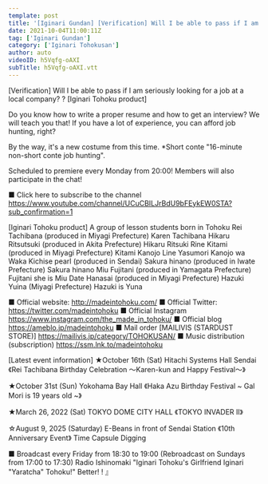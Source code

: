 ```yaml
---
template: post
title: '[Iginari Gundan] [Verification] Will I be able to pass if I am seriously looking for a job at a local company? ? [Iginari Tohoku product]'
date: 2021-10-04T11:00:11Z
tag: ['Iginari Gundan']
category: ['Iginari Tohokusan']
author: auto 
videoID: h5Vqfg-oAXI
subTitle: h5Vqfg-oAXI.vtt
---
```

[Verification] Will I be able to pass if I am seriously looking for a job at a local company? ? [Iginari Tohoku product]

Do you know how to write a proper resume and how to get an interview?
We will teach you that!
If you have a lot of experience, you can afford job hunting, right?

By the way, it's a new costume from this time.
*Short conte "16-minute non-short conte job hunting".

Scheduled to premiere every Monday from 20:00! Members will also participate in the chat!

■ Click here to subscribe to the channel
https://www.youtube.com/channel/UCuCBILJrBdU9bFEykEW0STA?sub_confirmation=1


[Iginari Tohoku product]
A group of lesson students born in Tohoku
Rei Tachibana (produced in Miyagi Prefecture) Karen Tachibana
Hikaru Ritsutsuki (produced in Akita Prefecture) Hikaru Ritsuki
Rine Kitami (produced in Miyagi Prefecture) Kitami Kanojo Line
Yasumori Kanojo wa Waka
Kichise pearl (produced in Sendai)
Sakura hinano (produced in Iwate Prefecture) Sakura hinano
Miu Fujitani (produced in Yamagata Prefecture) Fujitani she is Miu
Date Hanasai (produced in Miyagi Prefecture)
Hazuki Yuina (Miyagi Prefecture) Hazuki is Yuna

■ Official website: http://madeintohoku.com/
■ Official Twitter: https://twitter.com/madeintohoku
■ Official Instagram https://www.instagram.com/the_made_in_tohoku/
■ Official blog https://ameblo.jp/madeintohoku
■ Mail order [MAILIVIS (STARDUST STORE)] https://mailivis.jp/category/TOHOKUSAN/
■ Music distribution (subscription) https://ssm.lnk.to/madeintohoku


[Latest event information]
★October 16th (Sat) Hitachi Systems Hall Sendai
《Rei Tachibana Birthday Celebration ～Karen-kun and Happy Festival～》

★October 31st (Sun) Yokohama Bay Hall
《Haka Azu Birthday Festival ~ Gal Mori is 19 years old ~》

★March 26, 2022 (Sat) TOKYO DOME CITY HALL
《TOKYO INVADER II》

☆August 9, 2025 (Saturday) E-Beans in front of Sendai Station
《10th Anniversary Event》 Time Capsule Digging

 
■ Broadcast every Friday from 18:30 to 19:00 (Rebroadcast on Sundays from 17:00 to 17:30)
Radio Ishinomaki "Iginari Tohoku's Girlfriend Iginari "Yaratcha" Tohoku!" Better! ! 』
